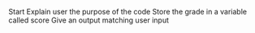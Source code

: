 Start
Explain user the purpose of the code
Store the grade in a variable called score
Give an output matching user input 